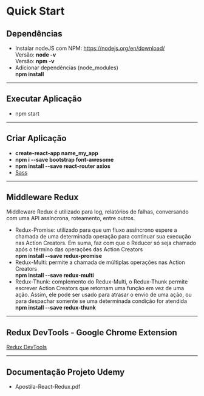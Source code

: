 # Quick Start

## Dependências
- Instalar nodeJS com NPM: https://nodejs.org/en/download/
<br>Versão: **node -v** 
<br>Versão: **npm  -v**
- Adicionar dependências (node_modules)
<br>**npm install**

----------

## Executar Aplicação
- npm start

----------

## Criar Aplicação
- **create-react-app name_my_app**
- **npm i --save bootstrap font-awesome**
- **npm install --save react-router axios**
- [Sass](https://github.com/facebookincubator/create-react-app/blob/master/packages/react-scripts/template/README.md#adding-a-css-preprocessor-sass-less-etc)

----------

## Middleware Redux
Middleware Redux é utilizado para log, relatórios de falhas, conversando com uma API assíncrona, roteamento, entre outros.
- Redux-Promise: utilizado para que um fluxo assíncrono espere a chamada de uma determinada operação para continuar sua execução nas Action Creators. Em suma, faz com que o Reducer só seja chamado após o término das operações das Action Creators
<br> **npm install --save redux-promise**
- Redux-Multi: permite a chamada de múltiplas operações nas Action Creators
<br>**npm install --save redux-multi**
- Redux-Thunk: complemento do Redux-Multi, o Redux-Thunk permite escrever Action Creators que retornam uma função em vez de uma ação. Assim, ele pode ser usado para atrasar o envio de uma ação, ou para despachar somente se uma determinada condição for atendida
<br>**npm install --save redux-thunk**

----------

## Redux DevTools - Google Chrome Extension
[Redux DevTools](https://chrome.google.com/webstore/detail/redux-devtools/lmhkpmbekcpmknklioeibfkpmmfibljd)

----------

## Documentação Projeto Udemy
- Apostila-React-Redux.pdf

